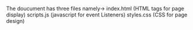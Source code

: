 The doucument has three files namely->
index.html (HTML tags for page display)
scripts.js (javascript for event Listeners)
styles.css (CSS for page design)